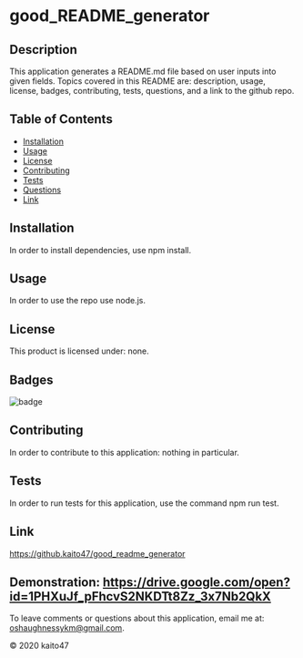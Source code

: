 
# good_README_generator
    
## Description 

This application generates a README.md file based on user inputs into given fields. Topics covered in this README are: description, usage, license, badges, contributing, tests, questions, and a link to the github repo.

## Table of Contents
* [Installation](#installation)
* [Usage](#usage)
* [License](#license)
* [Contributing](#contributing)
* [Tests](#tests)
* [Questions](#email)
* [Link](#link)

## Installation 

In order to install dependencies, use npm install.
    
## Usage

In order to use the repo use node.js.

## License

This product is licensed under: none.

## Badges

![badge](https://img.shields.io/badge/dependencies-inquirer-yellowgreen)

## Contributing

In order to contribute to this application: nothing in particular.

## Tests

In order to run tests for this application, use the command npm run test.

## Link

https://github.kaito47/good_readme_generator

Demonstration:
https://drive.google.com/open?id=1PHXuJf_pFhcvS2NKDTt8Zz_3x7Nb2QkX
----
To leave comments or questions about this application, email me at: oshaughnessykm@gmail.com.

© 2020 kaito47